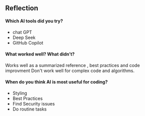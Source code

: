 ## Reflection
#### Which AI tools did you try?
- chat GPT
- Deep Seek
- GitHub Copilot
  
#### What worked well? What didn’t?
Works well as a summarized reference , best practices and code improvment 
Don't work well for complex code and algorithms.

#### When do you think AI is most useful for coding?
- Styling
- Best Practices
- Find Security issues
- Do routine tasks
